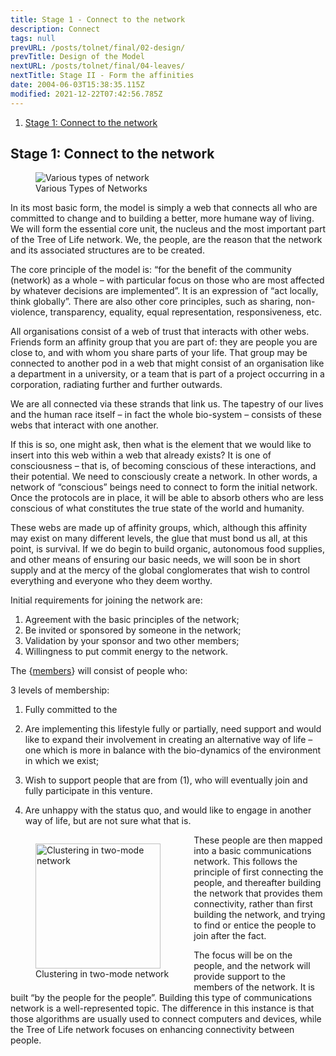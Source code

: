 ```yaml
---
title: Stage 1 - Connect to the network
description: Connect
tags: null
prevURL: /posts/tolnet/final/02-design/
prevTitle: Design of the Model
nextURL: /posts/tolnet/final/04-leaves/
nextTitle: Stage II - Form the affinities
date: 2004-06-03T15:38:35.115Z
modified: 2021-12-22T07:42:56.785Z
---
```


1. [Stage 1: Connect to the network](#stage-1-connect-to-the-network)

## Stage 1: Connect to the network

<figure>
<img src="/posts/img/tol/03.1_types.png" alt="Various types of network">
<figcaption>Various Types of Networks</figcaption>
</figure>

In its most basic form, the model is simply a web that connects all who are committed to change and to building a better, more humane way of living. We will form the essential core unit, the nucleus and the most important part of the Tree of Life network. We, the people, are the reason that the network and its associated structures are to be created.

The core principle of the model is: “for the benefit of the community (network) as a whole – with particular focus on those who are most affected by whatever decisions are implemented”. It is an expression of “act locally, think globally”. There are also other core principles, such as sharing, non-violence, transparency, equality, equal representation, responsiveness, etc.

All organisations consist of a web of trust that interacts with other webs. Friends form an affinity group that you are part of: they are people you are close to, and with whom you share parts of your life. That group may be connected to another pod in a web that might consist of an organisation like a department in a university, or a team that is part of a project occurring in a corporation, radiating further and further outwards.

We are all connected via these strands that link us. The tapestry of our lives and the human race itself – in fact the whole bio-system – consists of these webs that interact with one another.

If this is so, one might ask, then what is the element that we would like to insert into this web within a web that already exists? It is one of consciousness – that is, of becoming conscious of these interactions, and their potential. We need to consciously create a network. In other words, a network of “conscious” beings need to connect to form the initial network. Once the protocols are in place, it will be able to absorb others who are less conscious of what constitutes the true state of the world and humanity.

These webs are made up of affinity groups, which, although this affinity may exist on many different levels, the glue that must bond us all, at this point, is survival. If we do begin to build organic, autonomous food supplies, and other means of ensuring our basic needs, we will soon be in short supply and at the mercy of the global conglomerates that wish to control everything and everyone who they deem worthy.

Initial requirements for joining the network are:

1. Agreement with the basic principles of the network;
2. Be invited or sponsored by someone in the network;
3. Validation by your sponsor and two other members;
4. Willingness to put commit energy to the network.

The {[members](.html)} will consist of people who:

3 levels of membership:

1. Fully committed to the

1. Are implementing this lifestyle fully or partially, need support and would like to expand their involvement in creating an alternative way of life – one which is more in balance with the bio-dynamics of the environment in which we exist;

1. Wish to support people that are from (1), who will eventually join and fully participate in this venture.

1. Are unhappy with the status quo, and would like to engage in another way of life, but are not sure what that is.

<figure style="float:left">
<img src="/posts/img/tol/3-2_clustering.jpg" alt="Clustering in two-mode network" width="200">
<figcaption>Clustering in two-mode network</figcaption>
</figure>

These people are then mapped into a basic communications network. This follows the principle of first connecting the people, and thereafter building the network that provides them connectivity, rather than first building the network, and trying to find or entice the people to join after the fact.

The focus will be on the people, and the network will provide support to the members of the network. It is built “by the people for the people”. Building this type of communications network is a well-represented topic. The difference in this instance is that those algorithms are usually used to connect computers and devices, while the Tree of Life network focuses on enhancing connectivity between people.
